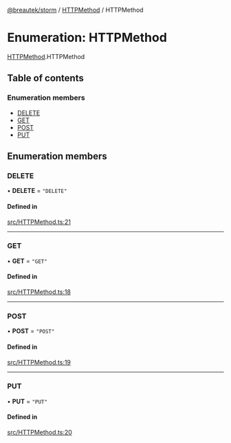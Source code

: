 [@breautek/storm](../README.md) / [HTTPMethod](../modules/HTTPMethod.md) / HTTPMethod

# Enumeration: HTTPMethod

[HTTPMethod](../modules/HTTPMethod.md).HTTPMethod

## Table of contents

### Enumeration members

- [DELETE](HTTPMethod.HTTPMethod-1.md#delete)
- [GET](HTTPMethod.HTTPMethod-1.md#get)
- [POST](HTTPMethod.HTTPMethod-1.md#post)
- [PUT](HTTPMethod.HTTPMethod-1.md#put)

## Enumeration members

### DELETE

• **DELETE** = `"DELETE"`

#### Defined in

[src/HTTPMethod.ts:21](https://github.com/breautek/storm/blob/6ea3887/src/HTTPMethod.ts#L21)

___

### GET

• **GET** = `"GET"`

#### Defined in

[src/HTTPMethod.ts:18](https://github.com/breautek/storm/blob/6ea3887/src/HTTPMethod.ts#L18)

___

### POST

• **POST** = `"POST"`

#### Defined in

[src/HTTPMethod.ts:19](https://github.com/breautek/storm/blob/6ea3887/src/HTTPMethod.ts#L19)

___

### PUT

• **PUT** = `"PUT"`

#### Defined in

[src/HTTPMethod.ts:20](https://github.com/breautek/storm/blob/6ea3887/src/HTTPMethod.ts#L20)
